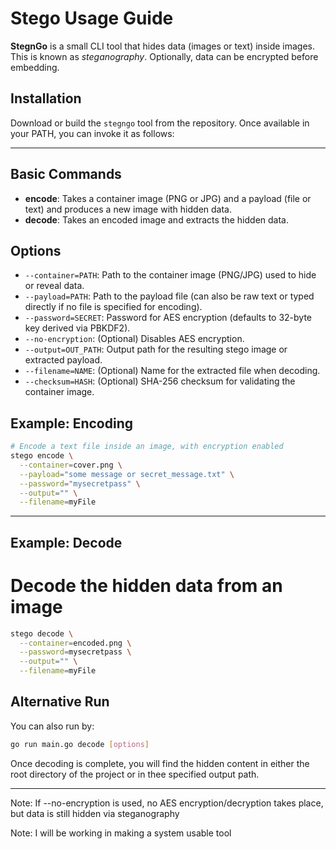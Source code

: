# Stego Usage Guide

**StegnGo** is a small CLI tool that hides data (images or text) inside images. This is known as _steganography_. Optionally, data can be encrypted before embedding.

## Installation

Download or build the `stegngo` tool from the repository. Once available in your PATH, you can invoke it as follows:

---

## Basic Commands

- **encode**: Takes a container image (PNG or JPG) and a payload (file or text) and produces a new image with hidden data.
- **decode**: Takes an encoded image and extracts the hidden data.

## Options

- `--container=PATH`: Path to the container image (PNG/JPG) used to hide or reveal data.
- `--payload=PATH`: Path to the payload file (can also be raw text or typed directly if no file is specified for encoding).
- `--password=SECRET`: Password for AES encryption (defaults to 32-byte key derived via PBKDF2).
- `--no-encryption`: (Optional) Disables AES encryption.
- `--output=OUT_PATH`: Output path for the resulting stego image or extracted payload.
- `--filename=NAME`: (Optional) Name for the extracted file when decoding.
- `--checksum=HASH`: (Optional) SHA-256 checksum for validating the container image.

## Example: Encoding

```bash
# Encode a text file inside an image, with encryption enabled
stego encode \
  --container=cover.png \
  --payload="some message or secret_message.txt" \
  --password="mysecretpass" \
  --output="" \
  --filename=myFile
```
---
## Example: Decode
# Decode the hidden data from an image
```bash
stego decode \
  --container=encoded.png \
  --password=mysecretpass \
  --output="" \
  --filename=myFile
```

## Alternative Run
  You can also run by:

  ```bash
  go run main.go decode [options]
  ```

Once decoding is complete, you will find the hidden content in either the root directory of the project or in thee specified output path.

---

Note: If --no-encryption is used, no AES encryption/decryption takes place, but data is still hidden via steganography

Note: I will be working in making a system usable tool